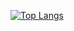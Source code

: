 
[![Top Langs](https://github-readme-stats.vercel.app/api/top-langs/?username=Hlunlun&layout=compact)](https://github.com/anuraghazra/github-readme-stats)

